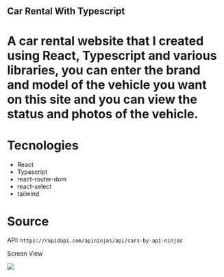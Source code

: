 ## Car Rental With Typescript

<h1>A car rental website that I created using React, Typescript and various libraries, you can enter the brand and model of the vehicle you want on this site and you can view the status and photos of the vehicle.
</h1>

# Tecnologies

- React
- Typescript
- react-router-dom
- react-select
- tailwind

# Source

API: `https://rapidapi.com/apininjas/api/cars-by-api-ninjas`

Screen View

![](./src/assets/CarRental.gif)
